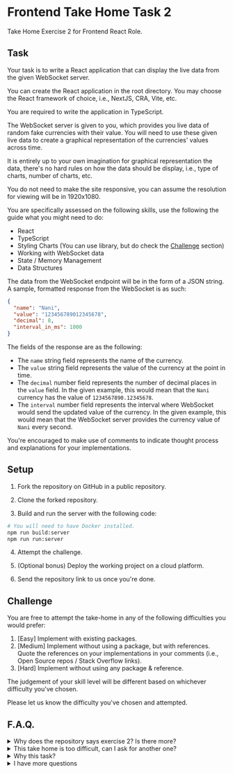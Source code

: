 # Frontend Take Home Task 2

Take Home Exercise 2 for Frontend React Role.

## Task

Your task is to write a React application that can display the live data from the given WebSocket server.

You can create the React application in the root directory. You may choose the React framework of choice,
i.e., NextJS, CRA, Vite, etc.

You are required to write the application in TypeScript.

The WebSocket server is given to you, which provides you live data of random fake currencies with their value.
You will need to use these given live data to create a graphical representation of the currencies' values
across time.

It is entirely up to your own imagination for graphical representation the data, there's no hard rules on how
the data should be display, i.e., type of charts, number of charts, etc.

You do not need to make the site responsive, you can assume the resolution for viewing will be in 1920x1080.

You are specifically assessed on the following skills, use the following the guide what you might need to do:

- React
- TypeScript
- Styling Charts (You can use library, but do check the [Challenge](#challenge) section)
- Working with WebSocket data
- State / Memory Management
- Data Structures

The data from the WebSocket endpoint will be in the form of a JSON string. A sample, formatted response from the WebSocket is as such:

```json
{
  "name": "Nani",
  "value": "123456789012345678",
  "decimal": 8,
  "interval_in_ms": 1000
}
```

The fields of the response are as the following:

- The `name` string field represents the name of the currency.
- The `value` string field represents the value of the currency at the point in time.
- The `decimal` number field represents the number of decimal places in the `value` field. In the given example, this would
  mean that the `Nani` currency has the value of `1234567890.12345678`.
- The `interval` number field represents the interval where WebSocket would send the updated value of the currency. In the
  given example, this would mean that the WebSocket server provides the currency value of `Nani` every second.

You're encouraged to make use of comments to indicate thought process and explanations for your implementations.

## Setup

1. Fork the repository on GitHub in a public repository.

2. Clone the forked repository.

3. Build and run the server with the following code:

```sh
# You will need to have Docker installed.
npm run build:server
npm run run:server
```

4. Attempt the challenge.

5. (Optional bonus) Deploy the working project on a cloud platform.

6. Send the repository link to us once you're done.

## Challenge

You are free to attempt the take-home in any of the following difficulties you would prefer:

1. [Easy] Implement with existing packages.
2. [Medium] Implement without using a package, but with references. Quote the references on your
   implementations in your comments (i.e., Open Source repos / Stack Overflow links).
3. [Hard] Implement without using any package & reference.

The judgement of your skill level will be different based on whichever difficulty you've chosen.

Please let us know the difficulty you've chosen and attempted.

## F.A.Q.

<details>
    <summary>Why does the repository says exercise 2? Is there more?</summary>

    No, this is just one take-home exercise out of the collection we have. You're just
    a lucky fella to get the second one.

</details>

<details>
    <summary>This take home is too difficult, can I ask for another one?</summary>

    No, the other task are all similar in difficulty, with 3 difficulty levels. So there
    won't be much difference even if I give u other tasks.

</details>

<details>
    <summary>Why this task?</summary>

    The task is designed to test the handling of live large volume WebSocket data in React.

</details>

<details>
    <summary>I have more questions</summary>

    Feel free to reach out to ask more questions to whoever you are contacting with.

    Asking questions / guidance / hints do not penalize anything. Unless the questions
    may give too much answers, then we'll let you know before we answer.

</details>
